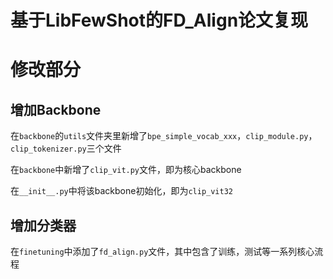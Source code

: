 # 基于LibFewShot的FD_Align论文复现

# 修改部分

## 增加Backbone

在`backbone`的`utils`文件夹里新增了`bpe_simple_vocab_xxx`，`clip_module.py`，`clip_tokenizer.py`三个文件

在`backbone`中新增了`clip_vit.py`文件，即为核心backbone

在`__init__.py`中将该backbone初始化，即为`clip_vit32`

## 增加分类器

在`finetuning`中添加了`fd_align.py`文件，其中包含了训练，测试等一系列核心流程
